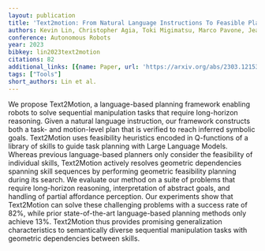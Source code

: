 ```yaml
---
layout: publication
title: 'Text2motion: From Natural Language Instructions To Feasible Plans'
authors: Kevin Lin, Christopher Agia, Toki Migimatsu, Marco Pavone, Jeannette Bohg
conference: Autonomous Robots
year: 2023
bibkey: lin2023text2motion
citations: 82
additional_links: [{name: Paper, url: 'https://arxiv.org/abs/2303.12153'}]
tags: ["Tools"]
short_authors: Lin et al.
---
```

We propose Text2Motion, a language-based planning framework enabling robots
to solve sequential manipulation tasks that require long-horizon reasoning.
Given a natural language instruction, our framework constructs both a task- and
motion-level plan that is verified to reach inferred symbolic goals.
Text2Motion uses feasibility heuristics encoded in Q-functions of a library of
skills to guide task planning with Large Language Models. Whereas previous
language-based planners only consider the feasibility of individual skills,
Text2Motion actively resolves geometric dependencies spanning skill sequences
by performing geometric feasibility planning during its search. We evaluate our
method on a suite of problems that require long-horizon reasoning,
interpretation of abstract goals, and handling of partial affordance
perception. Our experiments show that Text2Motion can solve these challenging
problems with a success rate of 82%, while prior state-of-the-art
language-based planning methods only achieve 13%. Text2Motion thus provides
promising generalization characteristics to semantically diverse sequential
manipulation tasks with geometric dependencies between skills.